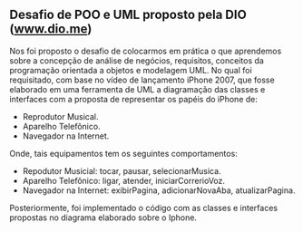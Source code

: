 ## Desafio de POO e UML proposto pela DIO (www.dio.me)
Nos foi proposto o desafio de colocarmos em prática o que aprendemos sobre a concepção de análise de negócios, requisitos, conceitos da programação orientada a objetos e modelagem UML.
No qual foi requisitado, com base no vídeo de lançamento iPhone 2007, que fosse elaborado em uma ferramenta de UML a diagramação das classes e interfaces com a proposta de representar os papéis do iPhone de: 

 - Reprodutor Musical.  
 - Aparelho Telefônico.  
 - Navegador na Internet.

Onde, tais equipamentos tem os seguintes comportamentos:

 - Repodutor Musicial: tocar, pausar, selecionarMusica. 
 - Aparelho Telefônico: ligar, atender, iniciarCorrerioVoz. 
 - Navegador na Internet: exibirPagina, adicionarNovaAba, atualizarPagina.

Posteriormente, foi implementado o código com as classes e interfaces propostas no diagrama elaborado sobre o Iphone. 
